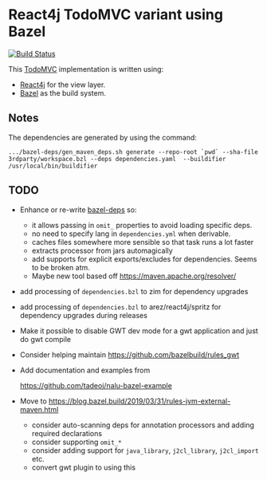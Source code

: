 # React4j TodoMVC variant using Bazel

[![Build Status](https://secure.travis-ci.org/react4j/react4j-todomvc.png?branch=raw_bazel)](http://travis-ci.org/react4j/react4j-todomvc)

This [TodoMVC](http://todomvc.com/) implementation is written using:

* [React4j](https://react4j.github.io) for the view layer.
* [Bazel](https://bazel.build/) as the build system.

## Notes

The dependencies are generated by using the command:

    .../bazel-deps/gen_maven_deps.sh generate --repo-root `pwd` --sha-file 3rdparty/workspace.bzl --deps dependencies.yaml  --buildifier /usr/local/bin/buildifier

## TODO

* Enhance or re-write [bazel-deps](https://github.com/johnynek/bazel-deps) so:
  - it allows passing in `omit_` properties to avoid loading specific deps.
  - no need to specify lang in `dependencies.yml` when derivable.
  - caches files somewhere more sensible so that task runs a lot faster
  - extracts processor from jars automagically
  - add supports for explicit exports/excludes for dependencies. Seems to be broken atm.
  - Maybe new tool based off https://maven.apache.org/resolver/

* add processing of `dependencies.bzl` to zim for dependency upgrades

* add processing of `dependencies.bzl` to arez/react4j/spritz for dependency upgrades during releases

* Make it possible to disable GWT dev mode for a gwt application and just do gwt compile

* Consider helping maintain https://github.com/bazelbuild/rules_gwt

* Add documentation and examples from

  https://github.com/tadeoj/nalu-bazel-example

* Move to https://blog.bazel.build/2019/03/31/rules-jvm-external-maven.html
  - consider auto-scanning deps for annotation processors and adding required declarations
  - consider supporting `omit_*`
  - consider adding support for `java_library`, `j2cl_library`, `j2cl_import` etc.
  - convert gwt plugin to using this
